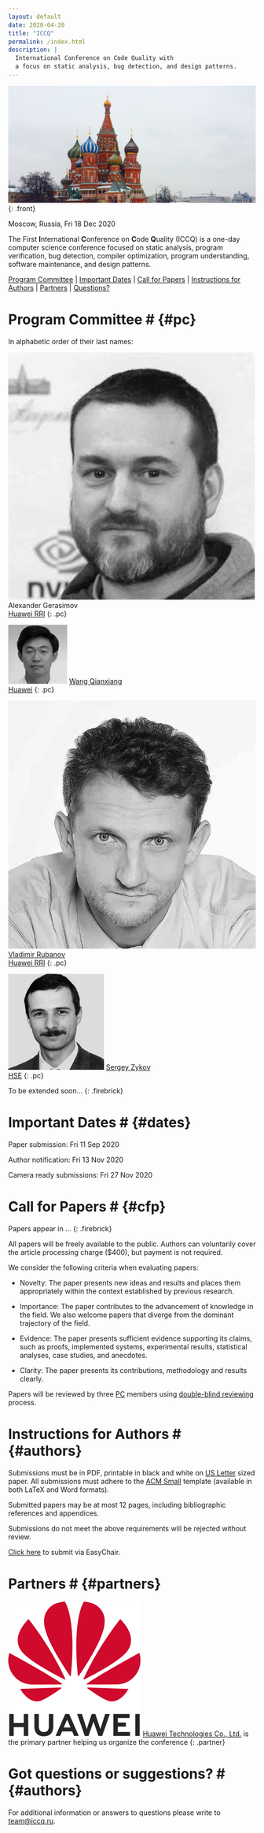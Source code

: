 ```yaml
---
layout: default
date: 2020-04-20
title: "ICCQ"
permalink: /index.html
description: |
  International Conference on Code Quality with
  a focus on static analysis, bug detection, and design patterns.
---
```


![Moscow](/images/moscow-winter.jpg)
{: .front}

Moscow, Russia, Fri 18 Dec 2020

The First **I**nternational **C**onference on **C**ode **Q**uality (ICCQ) is a one-day
computer science conference focused on static analysis, program verification,
bug detection, compiler optimization, program understanding,
software maintenance, and design patterns.

[Program Committee](#pc) |
[Important Dates](#dates) |
[Call for Papers](#cfp) |
[Instructions for Authors](#authors) |
[Partners](#partners) |
[Questions?](#questions)

# Program Committee # {#pc}

In alphabetic order of their last names:

![alexander gerasimov](/images/pc/alexander-gerasimov.jpg)
Alexander Gerasimov
<br/>
[Huawei RRI](https://career.huawei.ru/rri/)
{: .pc}

![wang qianxiang](/images/pc/wang-qianxiang.jpg)
[Wang Qianxiang](https://ieeexplore.ieee.org/author/37278378900)
<br/>
[Huawei](https://www.huawei.com/)
{: .pc}

![vladimir rubanov](/images/pc/vladimir-rubanov.jpg)
[Vladimir Rubanov](https://www.rubanov.pro/)
<br/>
[Huawei RRI](https://career.huawei.ru/rri/)
{: .pc}

![sergey zykov](/images/pc/sergey-zykov.jpg)
[Sergey Zykov](https://scholar.google.com/citations?user=68uxw-AAAAAJ&hl=en)
<br/>
[HSE](https://www.hse.ru/en/org/persons/3468544)
{: .pc}

To be extended soon...
{: .firebrick}

# Important Dates # {#dates}

Paper submission: Fri 11 Sep 2020

Author notification: Fri 13 Nov 2020

Camera ready submissions: Fri 27 Nov 2020

# Call for Papers # {#cfp}

Papers appear in ...
{: .firebrick}

All papers will be freely available to the public.
Authors can voluntarily cover the article processing charge ($400), but payment is not required.

We consider the following criteria when evaluating papers:

  * Novelty: The paper presents new ideas and results and places them appropriately within the context established by previous research.

  * Importance: The paper contributes to the advancement of knowledge in the field. We also welcome papers that diverge from the dominant trajectory of the field.

  * Evidence: The paper presents sufficient evidence supporting its claims, such as proofs, implemented systems, experimental results, statistical analyses, case studies, and anecdotes.

  * Clarity: The paper presents its contributions, methodology and results clearly.

Papers will be reviewed by three [PC](#pc) members using
[double-blind reviewing](https://www.journals.elsevier.com/social-science-and-medicine/policies/double-blind-peer-review-guidelines) process.

# Instructions for Authors # {#authors}

Submissions must be in PDF, printable in black and white on
[US Letter](https://en.wikipedia.org/wiki/Letter_%28paper_size%29) sized paper. All submissions must adhere to the
[ACM Small](http://www.acm.org/publications/authors/submissions)
template (available in both LaTeX and Word formats).

Submitted papers may be at most 12 pages,
including bibliographic references and appendices.

Submissions do not meet the above requirements will be rejected without review.

[Click here](https://easychair.org/conferences/?conf=iccq20) to submit via EasyChair.

# Partners # {#partners}

![huawei](/images/huawei.svg)
[Huawei Technologies Co., Ltd.](https://www.huawei.com)
is the primary partner helping us organize the conference
{: .partner}

# Got questions or suggestions? # {#authors}

For additional information or answers to questions please write
to [team@iccq.ru](mailto:team@iccq.ru).
